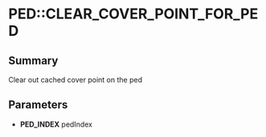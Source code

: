 # PED::CLEAR_COVER_POINT_FOR_PED

## Summary
Clear out cached cover point on the ped

## Parameters
* **PED_INDEX** pedIndex